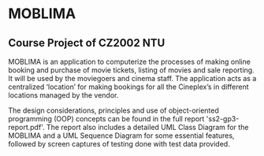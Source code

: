 # MOBLIMA 

## Course Project of CZ2002 NTU

MOBLIMA is an application to computerize the processes of making online booking and purchase of movie tickets, listing of movies and sale reporting. It will be used by the moviegoers and cinema staff. The application acts as a centralized ‘location’ for making bookings for all the Cineplex’s in different locations managed by the vendor.

The design considerations, principles and use of object-oriented programming (OOP) concepts can be found in the full report 'ss2-gp3-report.pdf'. The report also includes a detailed UML Class Diagram for the MOBLIMA and a UML Sequence Diagram for some essential features, followed by screen captures of testing done with test data provided.
